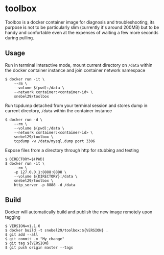 # toolbox
Toolbox is a docker container image for diagnosis and troubleshooting, its purpose is not to be particularly slim (currently it's around 200MB) but to be handy and confortable even at the expenses of waiting a few more seconds during pulling.

## Usage

Run in terminal interactive mode, mount current directory on `/data` within the docker container instance and join container network namespace
```
$ docker run -it \
	--rm \
	--volume $(pwd):/data \
	--network container:<container-id> \
	snebel29/toolbox 
```

Run tcpdump detached from your terminal session and stores dump in current directory, `/data` within the container instance
```
$ docker run -d \
	--rm \
	--volume $(pwd):/data \
	--network container:<container-id> \
	snebel29/toolbox \
	tcpdump -w /data/mysql.dump port 3306
```

Expose files from a directory through http for stubbing and testing
```
$ DIRECTORY=$(PWD)
$ docker run -it \
	--rm \
	-p 127.0.0.1:8888:8888 \
	--volume ${DIRECTORY}:/data \
	snebel29/toolbox \
	http_server -p 8888 -d /data
```

## Build
Docker will automatically build and publish the new image remotely upon tagging

```
$ VERSION=v1.1.0
$ docker build -t snebel29/toolbox:${VERSION} .
$ git add --all
$ git commit -m "My change"
$ git tag ${VERSION}
$ git push origin master --tags
```
